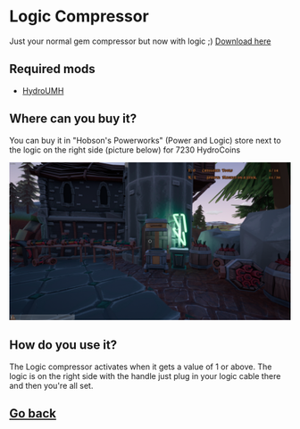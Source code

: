 # Logic Compressor
Just your normal gem compressor but now with logic ;) [Download here](https://github.com/Gamerkuipers/Hydroneer-Modding/blob/main/LogicCompressor/500-LogicCompressor_P.pak) 

## Required mods
- [HydroUMH](https://github.com/RHlNO/HydroneerModding/raw/main/Release%20Mods/501-HydroUMH_P.pak)

## Where can you buy it?
You can buy it in "Hobson's Powerworks" (Power and Logic) store next to the logic on the right side (picture below) for 7230 HydroCoins

![Logic compressor](./img/LogicCompressor-store.png)

## How do you use it?
The Logic compressor activates when it gets a value of 1 or above. The logic is on the right side with the handle just plug in your logic cable there and then you're all set.

## [Go back](../)